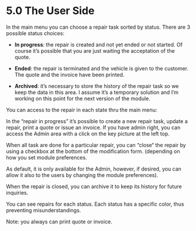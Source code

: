 # 5.0 The User Side

In the main menu you can choose a repair task sorted by status.
There are 3 possible status choices:

* **In progress**: the repair is created and not yet ended or not started. Of course it’s possible that you are just waiting the acceptation of the quote. 

* **Ended**: the repair is terminated and the vehicle is given to the customer. The quote and the invoice have been printed.
 
* **Archived**: it’s necessary to store the history of the repair task so we keep the data in this area. I assume it’s a temporary solution and I’m working on this point for the next version of the module.


You can access to the repair in each state thru the main menu: 
 
In the “repair in progress” it’s possible to create a new repair task, update a repair, print a quote or issue an invoice.
If you have admin right, you can access the Admin area with a click on the key picture at the left top.


When all task are done for a particular repair, you can “close“ the repair by using a checkbox at the bottom of the modification form. (depending on how you set module preferences. 

As default, it is only available for the Admin, however, if desired, you can allow it also to the users by changing the module preferences).

 

When the repair is closed, you can archive it to keep its history for future inquiries.
 

You can see repairs for each status. Each status has a specific color, thus preventing misunderstandings. 
 
Note: you always can print quote or invoice. 
 
